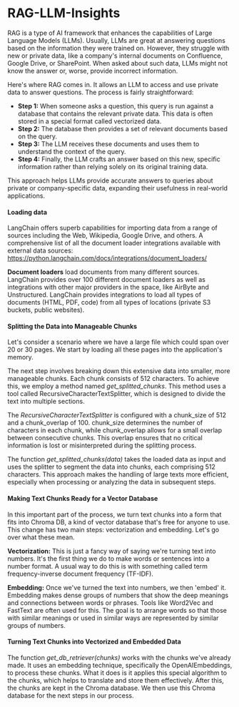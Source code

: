 # RAG-LLM-Insights

RAG is a type of AI framework that enhances the capabilities of Large Language Models (LLMs). Usually, LLMs are great at answering questions based on the information they were trained on. However, they struggle with new or private data, like a company's internal documents on Confluence, Google Drive, or SharePoint. When asked about such data, LLMs might not know the answer or, worse, provide incorrect information.

Here's where RAG comes in. It allows an LLM to access and use private data to answer questions. The process is fairly straightforward:

- **Step 1:** When someone asks a question, this query is run against a database that contains the relevant private data. This data is often stored in a special format called vectorized data.
- **Step 2:** The database then provides a set of relevant documents based on the query.
- **Step 3:** The LLM receives these documents and uses them to understand the context of the query.
- **Step 4:** Finally, the LLM crafts an answer based on this new, specific information rather than relying solely on its original training data.
  
This approach helps LLMs provide accurate answers to queries about private or company-specific data, expanding their usefulness in real-world applications.

#### Loading data
LangChain offers superb capabilities for importing data from a range of sources including the Web, Wikipedia, Google Drive, and others. A comprehensive list of all the document loader integrations available with external data sources: https://python.langchain.com/docs/integrations/document_loaders/

**Document loaders** load documents from many different sources. LangChain provides over 100 different document loaders as well as integrations with other major providers in the space, like AirByte and Unstructured. LangChain provides integrations to load all types of documents (HTML, PDF, code) from all types of locations (private S3 buckets, public websites).

#### Splitting the Data into Manageable Chunks
Let's consider a scenario where we have a large file which could span over 20 or 30 pages. We start by loading all these pages into the application's memory.

The next step involves breaking down this extensive data into smaller, more manageable chunks. Each chunk consists of 512 characters. To achieve this, we employ a method named *get_splitted_chunks*. This method uses a tool called RecursiveCharacterTextSplitter, which is designed to divide the text into multiple sections.

The *RecursiveCharacterTextSplitter* is configured with a chunk_size of 512 and a chunk_overlap of 100. chunk_size determines the number of characters in each chunk, while chunk_overlap allows for a small overlap between consecutive chunks. This overlap ensures that no critical information is lost or misinterpreted during the splitting process.

The function *get_splitted_chunks(data)* takes the loaded data as input and uses the splitter to segment the data into chunks, each comprising 512 characters. This approach makes the handling of large texts more efficient, especially when processing or analyzing the data in subsequent steps.

#### Making Text Chunks Ready for a Vector Database
In this important part of the process, we turn text chunks into a form that fits into Chroma DB, a kind of vector database that's free for anyone to use. This change has two main steps: vectorization and embedding. Let's go over what these mean.

**Vectorization:** This is just a fancy way of saying we're turning text into numbers. It's the first thing we do to make words or sentences into a number format. A usual way to do this is with something called term frequency-inverse document frequency (TF-IDF).

**Embedding:** Once we've turned the text into numbers, we then 'embed' it. Embedding makes dense groups of numbers that show the deep meanings and connections between words or phrases. Tools like Word2Vec and FastText are often used for this. The goal is to arrange words so that those with similar meanings or used in similar ways are represented by similar groups of numbers.

#### Turning Text Chunks into Vectorized and Embedded Data
The function *get_db_retriever(chunks)* works with the chunks we've already made. It uses an embedding technique, specifically the OpenAIEmbeddings, to process these chunks. What it does is it applies this special algorithm to the chunks, which helps to translate and store them effectively. After this, the chunks are kept in the Chroma database. We then use this Chroma database for the next steps in our process.



